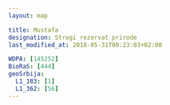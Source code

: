 ```yaml
---
layout: map

title: Mustafa
designation: Strogi rezervat prirode
last_modified_at: 2018-05-31T00:23:03+02:00

WDPA: [145252]
BioRaS: [444]
geoSrbija:
  L1_183: [1]
  L1_362: [56]
---
```

